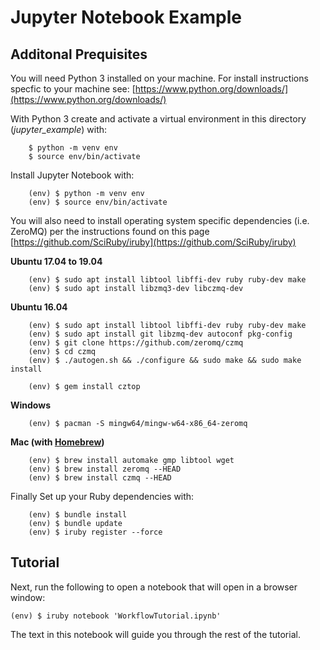 # Jupyter Notebook Example

## Additonal Prequisites 

You will need Python 3 installed on your machine. For install instructions specfic to your machine see: [https://www.python.org/downloads/](https://www.python.org/downloads/)

With Python 3 create and activate a virtual environment in this directory (_jupyter_example_) with:

```
	$ python -m venv env
	$ source env/bin/activate
```

Install Jupyter Notebook with:

```
	(env) $ python -m venv env
	(env) $ source env/bin/activate
```

You will also need to install operating system specific dependencies (i.e. ZeroMQ) per the instructions found on this page [https://github.com/SciRuby/iruby](https://github.com/SciRuby/iruby)

**Ubuntu 17.04 to 19.04**
```
	(env) $ sudo apt install libtool libffi-dev ruby ruby-dev make
	(env) $ sudo apt install libzmq3-dev libczmq-dev
```

**Ubuntu 16.04**
```
	(env) $ sudo apt install libtool libffi-dev ruby ruby-dev make
	(env) $ sudo apt install git libzmq-dev autoconf pkg-config
	(env) $ git clone https://github.com/zeromq/czmq
	(env) $ cd czmq
	(env) $ ./autogen.sh && ./configure && sudo make && sudo make install

	(env) $ gem install cztop
```

**Windows**
```
	(env) $ pacman -S mingw64/mingw-w64-x86_64-zeromq
```

**Mac (with [Homebrew](https://brew.sh/))**
```
	(env) $ brew install automake gmp libtool wget
	(env) $ brew install zeromq --HEAD
	(env) $ brew install czmq --HEAD
```


Finally Set up your Ruby dependencies with:
```
	(env) $ bundle install
	(env) $ bundle update
	(env) $ iruby register --force
```

## Tutorial

Next, run the following to open a notebook that will open in a browser window:

	(env) $ iruby notebook 'WorkflowTutorial.ipynb'

The text in this notebook will guide you through the rest of the tutorial.